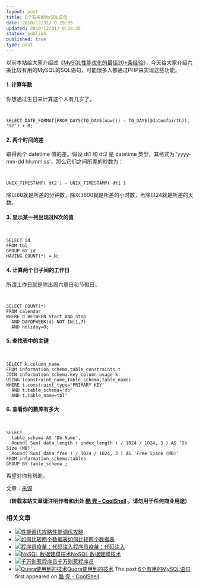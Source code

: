 ```yaml
---
layout: post
title: 6个有用的MySQL语句
date: 2010/12/31/ 0:29:35
updated: 2010/12/31/ 0:29:35
status: publish
published: true
type: post
---
```


以前本站给大家介绍过《[MySQL性能优化的最佳20+条经验](https://coolshell.cn/articles/1846.html)》，今天给大家介绍六条比较有用的MySQL的SQL语句，可能很多人都通过PHP来实现这些功能。


#### 1. 计算年数


你想通过生日来计算这个人有几岁了。



```


SELECT DATE_FORMAT(FROM_DAYS(TO_DAYS(now()) - TO_DAYS(@dateofbirth)), '%Y') + 0;

```

#### 2. 两个时间的差


取得两个 datetime 值的差。假设 dt1 和 dt2 是 datetime 类型，其格式为 ‘yyyy-mm-dd hh:mm:ss’，那么它们之间所差的秒数为：



```


UNIX_TIMESTAMP( dt2 ) - UNIX_TIMESTAMP( dt1 )

```

除以60就是所差的分钟数，除以3600就是所差的小时数，再除以24就是所差的天数。


#### 3. 显示某一列出现过N次的值



```


SELECT id
FROM tbl
GROUP BY id
HAVING COUNT(*) = N;

```


#### 4. 计算两个日子间的工作日


所谓工作日就是除出周六周日和节假日。



```


SELECT COUNT(*)
FROM calendar
WHERE d BETWEEN Start AND Stop
  AND DAYOFWEEK(d) NOT IN(1,7)
  AND holiday=0;

```

#### 5. 查找表中的主键



```


SELECT k.column_name
FROM information_schema.table_constraints t
JOIN information_schema.key_column_usage k
USING (constraint_name,table_schema,table_name)
WHERE t.constraint_type='PRIMARY KEY'
  AND t.table_schema='db'
  AND t.table_name=tbl'

```

#### 6. 查看你的数库有多大



```


SELECT
  table_schema AS 'Db Name',
  Round( Sum( data_length + index_length ) / 1024 / 1024, 3 ) AS 'Db Size (MB)',
  Round( Sum( data_free ) / 1024 / 1024, 3 ) AS 'Free Space (MB)'
FROM information_schema.tables
GROUP BY table_schema ;

```

希望对你有帮助。


文章：[来源](http://www.codeforest.net/6-useful-mysql-queries)



**（转载本站文章请注明作者和出处 [酷 壳 – CoolShell](https://coolshell.cn/) ，请勿用于任何商业用途）**



### 相关文章

* [![性能调优攻略](https://coolshell.cn/wp-content/uploads/2012/06/f1-150x150.jpg)](https://coolshell.cn/articles/7490.html)[性能调优攻略](https://coolshell.cn/articles/7490.html)
* [![如何比较两个数据表](https://coolshell.cn/wp-content/plugins/wordpress-23-related-posts-plugin/static/thumbs/12.jpg)](https://coolshell.cn/articles/925.html)[如何比较两个数据表](https://coolshell.cn/articles/925.html)
* [![程序员疫苗：代码注入](https://coolshell.cn/wp-content/uploads/2012/12/200906020837401710-150x150.jpg)](https://coolshell.cn/articles/8711.html)[程序员疫苗：代码注入](https://coolshell.cn/articles/8711.html)
* [![NoSQL 数据建模技术](https://coolshell.cn/wp-content/uploads/2012/05/overview2-1-150x150.png)](https://coolshell.cn/articles/7270.html)[NoSQL 数据建模技术](https://coolshell.cn/articles/7270.html)
* [![千万别惹程序员 ](https://coolshell.cn/wp-content/uploads/2012/02/programming-language-150x150.jpg)](https://coolshell.cn/articles/6639.html)[千万别惹程序员](https://coolshell.cn/articles/6639.html)
* [![Quora使用到的技术](https://coolshell.cn/wp-content/plugins/wordpress-23-related-posts-plugin/static/thumbs/29.jpg)](https://coolshell.cn/articles/4939.html)[Quora使用到的技术](https://coolshell.cn/articles/4939.html)
The post [6个有用的MySQL语句](https://coolshell.cn/articles/3433.html) first appeared on [酷 壳 - CoolShell](https://coolshell.cn).